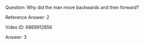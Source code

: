 Question: Why did the man move backwards and then forward?

Reference Answer: 2

Video ID: 6869912856

Answer: 3

